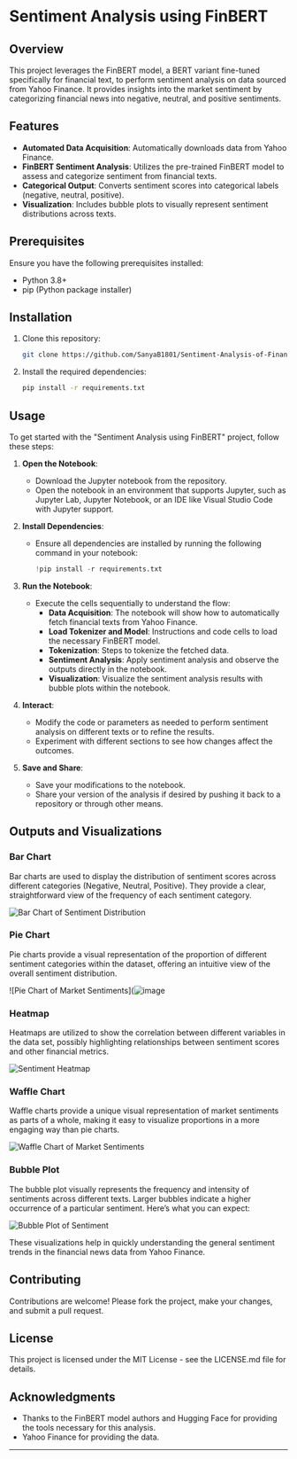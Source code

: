 # Sentiment Analysis using FinBERT

## Overview
This project leverages the FinBERT model, a BERT variant fine-tuned specifically for financial text, to perform sentiment analysis on data sourced from Yahoo Finance. It provides insights into the market sentiment by categorizing financial news into negative, neutral, and positive sentiments.

## Features
- **Automated Data Acquisition**: Automatically downloads data from Yahoo Finance.
- **FinBERT Sentiment Analysis**: Utilizes the pre-trained FinBERT model to assess and categorize sentiment from financial texts.
- **Categorical Output**: Converts sentiment scores into categorical labels (negative, neutral, positive).
- **Visualization**: Includes bubble plots to visually represent sentiment distributions across texts.

## Prerequisites
Ensure you have the following prerequisites installed:
- Python 3.8+
- pip (Python package installer)

## Installation
1. Clone this repository:
   ```bash
   git clone https://github.com/SanyaB1801/Sentiment-Analysis-of-Financial-News-using-FInBERT.git
   ```
2. Install the required dependencies:
   ```bash
   pip install -r requirements.txt
   ```

## Usage

To get started with the "Sentiment Analysis using FinBERT" project, follow these steps:

1. **Open the Notebook**:
   - Download the Jupyter notebook from the repository.
   - Open the notebook in an environment that supports Jupyter, such as Jupyter Lab, Jupyter Notebook, or an IDE like Visual Studio Code with Jupyter support.

2. **Install Dependencies**:
   - Ensure all dependencies are installed by running the following command in your notebook:
     ```python
     !pip install -r requirements.txt
     ```

3. **Run the Notebook**:
   - Execute the cells sequentially to understand the flow:
     - **Data Acquisition**: The notebook will show how to automatically fetch financial texts from Yahoo Finance.
     - **Load Tokenizer and Model**: Instructions and code cells to load the necessary FinBERT model.
     - **Tokenization**: Steps to tokenize the fetched data.
     - **Sentiment Analysis**: Apply sentiment analysis and observe the outputs directly in the notebook.
     - **Visualization**: Visualize the sentiment analysis results with bubble plots within the notebook.

4. **Interact**:
   - Modify the code or parameters as needed to perform sentiment analysis on different texts or to refine the results.
   - Experiment with different sections to see how changes affect the outcomes.

5. **Save and Share**:
   - Save your modifications to the notebook.
   - Share your version of the analysis if desired by pushing it back to a repository or through other means.

## Outputs and Visualizations

### Bar Chart
Bar charts are used to display the distribution of sentiment scores across different categories (Negative, Neutral, Positive). They provide a clear, straightforward view of the frequency of each sentiment category.

![Bar Chart of Sentiment Distribution](![image](https://github.com/user-attachments/assets/71ac5bc0-07f5-4dee-b18f-045fdfeb496c))


### Pie Chart
Pie charts provide a visual representation of the proportion of different sentiment categories within the dataset, offering an intuitive view of the overall sentiment distribution.

![Pie Chart of Market Sentiments](![image](https://github.com/user-attachments/assets/2ff888d1-cedd-4463-9dd7-dc8c9e89f054)


### Heatmap
Heatmaps are utilized to show the correlation between different variables in the data set, possibly highlighting relationships between sentiment scores and other financial metrics.

![Sentiment Heatmap](![image](https://github.com/user-attachments/assets/1da7ee3a-7f25-410e-a027-d2d8d8dd7df3))

### Waffle Chart
Waffle charts provide a unique visual representation of market sentiments as parts of a whole, making it easy to visualize proportions in a more engaging way than pie charts.

![Waffle Chart of Market Sentiments](![image](https://github.com/user-attachments/assets/6b648b45-367d-4c8b-b69a-688edde127a6))


### Bubble Plot 
The bubble plot visually represents the frequency and intensity of sentiments across different texts. Larger bubbles indicate a higher occurrence of a particular sentiment. Here’s what you can expect:

![Bubble Plot of Sentiment](![image](https://github.com/user-attachments/assets/775fb091-812b-488d-968e-8c737e8b207a))

These visualizations help in quickly understanding the general sentiment trends in the financial news data from Yahoo Finance.


## Contributing
Contributions are welcome! Please fork the project, make your changes, and submit a pull request.

## License
This project is licensed under the MIT License - see the LICENSE.md file for details.


## Acknowledgments
- Thanks to the FinBERT model authors and Hugging Face for providing the tools necessary for this analysis.
- Yahoo Finance for providing the data.

---
